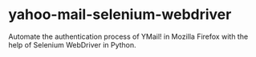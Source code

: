 # yahoo-mail-selenium-webdriver
Automate the authentication process of YMail! in Mozilla Firefox with the help of Selenium WebDriver in Python.
